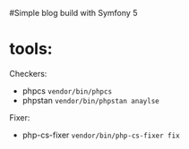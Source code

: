 #Simple blog build with Symfony 5

# tools:
Checkers:
- phpcs ```vendor/bin/phpcs```
- phpstan ```vendor/bin/phpstan anaylse```

Fixer:
- php-cs-fixer ```vendor/bin/php-cs-fixer fix```
